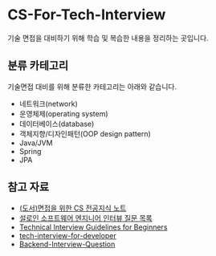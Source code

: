# CS-For-Tech-Interview
기술 면접을 대비하기 위해 학습 및 복습한 내용을 정리하는 곳입니다.

## 분류 카테고리
기술면접 대비를 위해 분류한 카테고리는 아래와 같습니다.
- 네트워크(network)
- 운영체제(operating system)
- 데이터베이스(database)
- 객체지향/디자인패턴(OOP design pattern)
- Java/JVM 
- Spring
- JPA


## 참고 자료
- [(도서)면접을 위한 CS 전공지식 노트](http://www.yes24.com/Product/Goods/108887922)
- [설로인 소프트웨어 엔지니어 인터뷰 질문 목록](https://github.com/sirloin-dev/meatplatform/blob/master/job-description/interview-questions.adoc#interview-questions-computer-systems)
- [Technical Interview Guidelines for Beginners](https://github.com/JaeYeopHan/Interview_Question_for_Beginner)
- [tech-interview-for-developer](https://github.com/gyoogle/tech-interview-for-developer)
- [Backend-Interview-Question](https://github.com/ksundong/backend-interview-question)